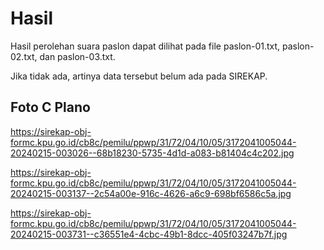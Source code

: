 # Hasil

Hasil perolehan suara paslon dapat dilihat pada file paslon-01.txt, paslon-02.txt, dan paslon-03.txt.

Jika tidak ada, artinya data tersebut belum ada pada SIREKAP.

## Foto C Plano

https://sirekap-obj-formc.kpu.go.id/cb8c/pemilu/ppwp/31/72/04/10/05/3172041005044-20240215-003026--68b18230-5735-4d1d-a083-b81404c4c202.jpg

https://sirekap-obj-formc.kpu.go.id/cb8c/pemilu/ppwp/31/72/04/10/05/3172041005044-20240215-003137--2c54a00e-916c-4626-a6c9-698bf6586c5a.jpg

https://sirekap-obj-formc.kpu.go.id/cb8c/pemilu/ppwp/31/72/04/10/05/3172041005044-20240215-003731--c36551e4-4cbc-49b1-8dcc-405f03247b7f.jpg
